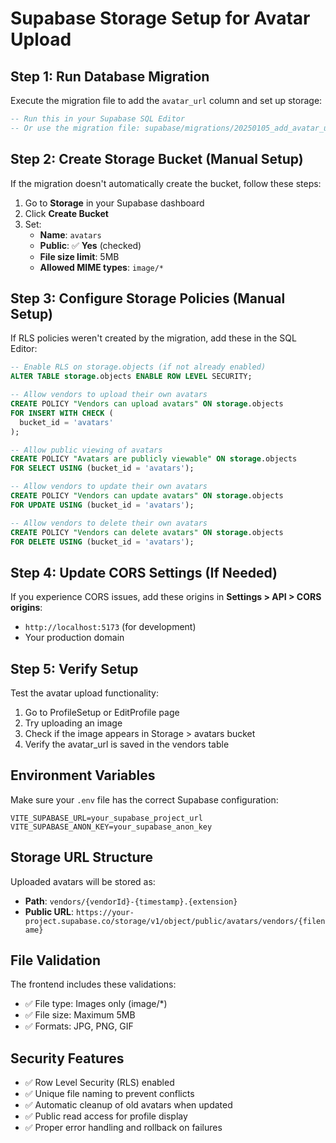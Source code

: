 # Supabase Storage Setup for Avatar Upload

## Step 1: Run Database Migration

Execute the migration file to add the `avatar_url` column and set up storage:

```sql
-- Run this in your Supabase SQL Editor
-- Or use the migration file: supabase/migrations/20250105_add_avatar_url.sql
```

## Step 2: Create Storage Bucket (Manual Setup)

If the migration doesn't automatically create the bucket, follow these steps:

1. Go to **Storage** in your Supabase dashboard
2. Click **Create Bucket**
3. Set:
   - **Name**: `avatars`
   - **Public**: ✅ **Yes** (checked)
   - **File size limit**: 5MB
   - **Allowed MIME types**: `image/*`

## Step 3: Configure Storage Policies (Manual Setup)

If RLS policies weren't created by the migration, add these in the SQL Editor:

```sql
-- Enable RLS on storage.objects (if not already enabled)
ALTER TABLE storage.objects ENABLE ROW LEVEL SECURITY;

-- Allow vendors to upload their own avatars
CREATE POLICY "Vendors can upload avatars" ON storage.objects
FOR INSERT WITH CHECK (
  bucket_id = 'avatars'
);

-- Allow public viewing of avatars
CREATE POLICY "Avatars are publicly viewable" ON storage.objects
FOR SELECT USING (bucket_id = 'avatars');

-- Allow vendors to update their own avatars
CREATE POLICY "Vendors can update avatars" ON storage.objects
FOR UPDATE USING (bucket_id = 'avatars');

-- Allow vendors to delete their own avatars
CREATE POLICY "Vendors can delete avatars" ON storage.objects
FOR DELETE USING (bucket_id = 'avatars');
```

## Step 4: Update CORS Settings (If Needed)

If you experience CORS issues, add these origins in **Settings > API > CORS origins**:
- `http://localhost:5173` (for development)
- Your production domain

## Step 5: Verify Setup

Test the avatar upload functionality:

1. Go to ProfileSetup or EditProfile page
2. Try uploading an image
3. Check if the image appears in Storage > avatars bucket
4. Verify the avatar_url is saved in the vendors table

## Environment Variables

Make sure your `.env` file has the correct Supabase configuration:

```env
VITE_SUPABASE_URL=your_supabase_project_url
VITE_SUPABASE_ANON_KEY=your_supabase_anon_key
```

## Storage URL Structure

Uploaded avatars will be stored as:
- **Path**: `vendors/{vendorId}-{timestamp}.{extension}`
- **Public URL**: `https://your-project.supabase.co/storage/v1/object/public/avatars/vendors/{filename}`

## File Validation

The frontend includes these validations:
- ✅ File type: Images only (image/*)
- ✅ File size: Maximum 5MB
- ✅ Formats: JPG, PNG, GIF

## Security Features

- ✅ Row Level Security (RLS) enabled
- ✅ Unique file naming to prevent conflicts
- ✅ Automatic cleanup of old avatars when updated
- ✅ Public read access for profile display
- ✅ Proper error handling and rollback on failures